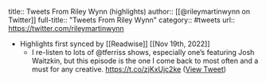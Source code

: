 title:: Tweets From Riley Wynn (highlights)
author:: [[@rileymartinwynn on Twitter]]
full-title:: "Tweets From Riley Wynn"
category:: #tweets
url:: https://twitter.com/rileymartinwynn

- Highlights first synced by [[Readwise]] [[Nov 19th, 2022]]
	- I re-listen to lots of @tferriss shows, especially one’s featuring Josh Waitzkin, but this episode is the one I come back to most often and a must for any creative.
	  https://t.co/zjKxUjc2ke ([View Tweet](https://twitter.com/rileymartinwynn/status/1459918685351591940))